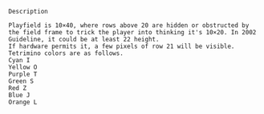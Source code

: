 ```
Description
```
    Playfield is 10×40, where rows above 20 are hidden or obstructed by the field frame to trick the player into thinking it's 10×20. In 2002 Guideline, it could be at least 22 height.
    If hardware permits it, a few pixels of row 21 will be visible.
    Tetrimino colors are as follows.
    Cyan I
    Yellow O
    Purple T
    Green S
    Red Z
    Blue J
    Orange L